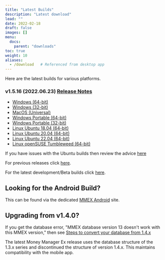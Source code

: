```yaml
---
title: "Latest Builds"
description: "Latest download"
lead: ""
date: 2022-02-18
draft: false
images: []
menu:
  docs:
    parent: "downloads"
toc: true
weight: 10
aliases:
  - /download   # Referenced from desktop app
---
```


Here are the latest builds for various platforms.

### v1.5.16 (2022.06.23) [Release Notes](https://github.com/moneymanagerex/moneymanagerex/releases/tag/v1.5.16)

- [Windows (64-bit)](https://github.com/moneymanagerex/moneymanagerex/releases/download/v1.5.16/mmex-1.5.16-win64.exe)
- [Windows (32-bit)](https://github.com/moneymanagerex/moneymanagerex/releases/download/v1.5.16/mmex-1.5.16-win32.exe)
- [MacOS (Universal)](https://github.com/moneymanagerex/moneymanagerex/releases/download/v1.5.16/mmex-1.5.16-Darwin.dmg)
- [Windows Portable (64-bit)](https://github.com/moneymanagerex/moneymanagerex/releases/download/v1.5.16/mmex-1.5.16-win64-portable.zip)
- [Windows Portable (32-bit)](https://github.com/moneymanagerex/moneymanagerex/releases/download/v1.5.16/mmex-1.5.16-win32-portable.zip)
- [Linux Ubuntu 18.04 (64-bit)](https://github.com/moneymanagerex/moneymanagerex/releases/download/v1.5.16/mmex-1.5.16-1.bionic_amd64.deb)
- [Linux Ubuntu 20.04 (64-bit)](https://github.com/moneymanagerex/moneymanagerex/releases/download/v1.5.16/mmex-1.5.16-1.focal_amd64.deb)
- [Linux Ubuntu 22.04 (64-bit)](https://github.com/moneymanagerex/moneymanagerex/releases/download/v1.5.16/mmex-1.5.16-1.jammy_amd64.deb)
- [Linux openSUSE Tumbleweed (64-bit)](https://github.com/moneymanagerex/moneymanagerex/releases/download/v1.5.16/mmex-1.5.16-1.SuseTumbleweed.x86_64.rpm)

If you have issues with the Ubuntu builds then review the advice [here](https://github.com/moneymanagerex/moneymanagerex/issues/4154#issuecomment-1106597921)

For previous releases click [here](../older).

For the latest development/Beta builds click [here](../development).

## Looking for the Android Build?

This can be found via the dedicated [MMEX Android](https://android.moneymanagerex.org/) site.

## Upgrading from v1.4.0?

If you get the database error, "MMEX database version 13 doesn't work with this MMEX version," 
then see [Steps to convert your database from 1.4.x](https://github.com/moneymanagerex/moneymanagerex/issues/2353)

The latest Money Manager Ex release uses the database structure of the 1.3.x series and discontinued the structure of version 1.4.x. 
This maintains compatibility with the mobile app.

